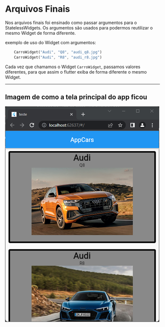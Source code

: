 # Arquivos Finais

Nos arquivos finais foi ensinado como passar argumentos para o StatelessWidgets. Os argumentos são usados para podermos reutilizar o mesmo Widget de forma diferente.

exemplo de uso do Widget com argumentos:

```dart
    CarroWidget("Audi", "Q8", "audi_q8.jpg")
    CarroWidget("Audi", "R8", "audi_r8.jpg")
```

Cada vez que chamamos o Widget `CarroWidget`, passamos valores diferentes, para que assim o flutter exiba de forma diferente o mesmo Widget.

---

## Imagem de como a tela principal do app ficou

![img](../images/tela-principal.png)
